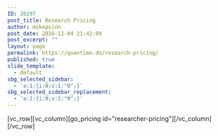 ```yaml
---
ID: 20297
post_title: Research Pricing
author: mikepsinn
post_date: 2016-12-04 21:42:09
post_excerpt: ""
layout: page
permalink: https://quantimo.do/research-pricing/
published: true
slide_template:
  - default
sbg_selected_sidebar:
  - 'a:1:{i:0;s:1:"0";}'
sbg_selected_sidebar_replacement:
  - 'a:1:{i:0;s:1:"0";}'
---
```

[vc_row][vc_column][go_pricing id="researcher-pricing"][/vc_column][/vc_row]